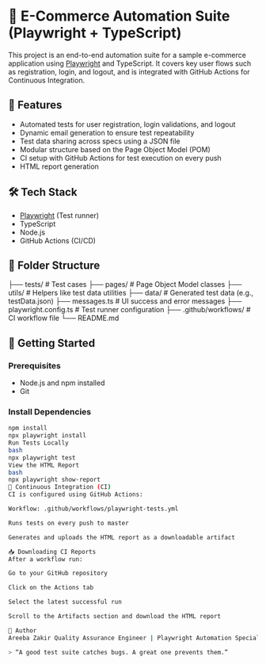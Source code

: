 # 🛒 E-Commerce Automation Suite (Playwright + TypeScript)

This project is an end-to-end automation suite for a sample e-commerce application using [Playwright](https://playwright.dev/) and TypeScript. It covers key user flows such as registration, login, and logout, and is integrated with GitHub Actions for Continuous Integration.

## 📌 Features

- Automated tests for user registration, login validations, and logout
- Dynamic email generation to ensure test repeatability
- Test data sharing across specs using a JSON file
- Modular structure based on the Page Object Model (POM)
- CI setup with GitHub Actions for test execution on every push
- HTML report generation

## 🛠 Tech Stack

- [Playwright](https://playwright.dev/) (Test runner)
- TypeScript
- Node.js
- GitHub Actions (CI/CD)

## 📁 Folder Structure

├── tests/               # Test cases
├── pages/               # Page Object Model classes
├── utils/               # Helpers like test data utilities
├── data/                # Generated test data (e.g., testData.json)
├── messages.ts          # UI success and error messages
├── playwright.config.ts # Test runner configuration
├── .github/workflows/   # CI workflow file
└── README.md


## 🚀 Getting Started

### Prerequisites

- Node.js and npm installed
- Git

### Install Dependencies

```bash
npm install
npx playwright install
Run Tests Locally
bash
npx playwright test
View the HTML Report
bash
npx playwright show-report
🔄 Continuous Integration (CI)
CI is configured using GitHub Actions:

Workflow: .github/workflows/playwright-tests.yml

Runs tests on every push to master

Generates and uploads the HTML report as a downloadable artifact

📥 Downloading CI Reports
After a workflow run:

Go to your GitHub repository

Click on the Actions tab

Select the latest successful run

Scroll to the Artifacts section and download the HTML report

👤 Author
Areeba Zakir Quality Assurance Engineer | Playwright Automation Specialist

> “A good test suite catches bugs. A great one prevents them.”

